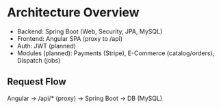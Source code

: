 # Architecture Overview

- Backend: Spring Boot (Web, Security, JPA, MySQL)
- Frontend: Angular SPA (proxy to /api)
- Auth: JWT (planned)
- Modules (planned): Payments (Stripe), E-Commerce (catalog/orders), Dispatch (jobs)

## Request Flow

Angular -> /api/\* (proxy) -> Spring Boot -> DB (MySQL)
